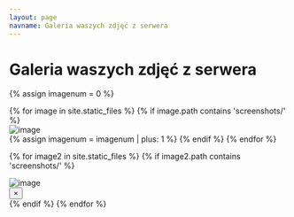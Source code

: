 ```yaml
---
layout: page
navname: Galeria waszych zdjęć z serwera 
---
```


<link href="{{ site.baseurl }}/assets/micromodal.custom.css" rel="stylesheet">

# Galeria waszych zdjęć z serwera 

{% assign imagenum = 0 %}

<div class="grid grid-cols-2 md:grid-cols-3 gap-3">
{% for image in site.static_files %}
{% if image.path contains 'screenshots/' %}
<div data-micromodal-trigger="{{ image.name }}" class="cursor-pointer transition-shadow duration-200 hover:shadow-lg">
<img class="object-cover w-full h-32 md:h-48 rounded-lg" src="{{ site.baseurl }}{{ image.path }}" alt="image" />
</div>
{% assign imagenum = imagenum | plus: 1 %}
{% endif %}
{% endfor %}
</div>

{% for image2 in site.static_files %}
{% if image2.path contains 'screenshots/' %}
<div class="modal micromodal-slide" id="{{ image2.name }}" aria-hidden="true">
<div class="modal__overlay" tabindex="-1" data-micromodal-close>
<img src="{{ site.baseurl }}{{ image2.path }}" style="max-width:90%;max-height:90vh;" alt="image"  role="dialog" aria-modal="true" aria-labelledby="{{ image2.name }}-title"/>
<div class="absolute top-0 right-0">
<button aria-label="Close modal" class="px-6 py-4 text-2xl text-gray-200" data-micromodal-close>&times;</button>
</div>
</div>
</div>
{% endif %}
{% endfor %}

<br>

<script src="https://unpkg.com/micromodal/dist/micromodal.min.js"></script>
<script src="{{ site.baseurl }}/assets/micromodal.custom.js"></script>
